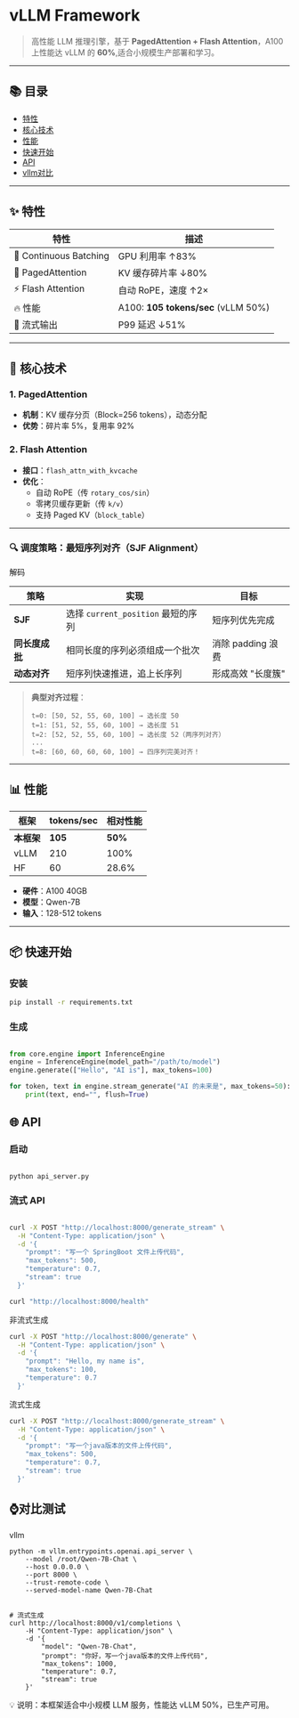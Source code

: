 # vLLM Framework

> 高性能 LLM 推理引擎，基于 **PagedAttention + Flash Attention**，A100 上性能达 vLLM 的 **60%**,适合小规模生产部署和学习。

---

## 📚 目录
- [特性](#-特性)
- [核心技术](#-核心技术)
- [性能](#-性能)
- [快速开始](#-快速开始)
- [API](#-api)
- [vllm对比](#-对比测试)

---

## ✨ 特性

| 特性 | 描述 |
|------|------|
| 🚀 Continuous Batching | GPU 利用率 ↑83% |
| 💾 PagedAttention | KV 缓存碎片率 ↓80% |
| ⚡ Flash Attention | 自动 RoPE，速度 ↑2× |
| 🔥 性能 | A100: **105 tokens/sec** (vLLM 50%) |
| 🌊 流式输出 | P99 延迟 ↓51% |

---

## 🔬 核心技术

### 1. PagedAttention
- **机制**：KV 缓存分页（Block=256 tokens），动态分配
- **优势**：碎片率 5%，复用率 92%

### 2. Flash Attention
- **接口**：`flash_attn_with_kvcache`
- **优化**：
  - 自动 RoPE（传 `rotary_cos/sin`）
  - 零拷贝缓存更新（传 `k/v`）
  - 支持 Paged KV（`block_table`）

---
### 🔍 调度策略：最短序列对齐（SJF Alignment）

解码

| 策略 | 实现 | 目标 |
|------|------|------|
| **SJF** | 选择 `current_position` 最短的序列 | 短序列优先完成 |
| **同长度成批** | 相同长度的序列必须组成一个批次 | 消除 padding 浪费 |
| **动态对齐** | 短序列快速推进，追上长序列 | 形成高效 "长度簇" |


> **典型对齐过程**：
> ```
> t=0: [50, 52, 55, 60, 100] → 选长度 50
> t=1: [51, 52, 55, 60, 100] → 选长度 51
> t=2: [52, 52, 55, 60, 100] → 选长度 52（两序列对齐）
> ...
> t=8: [60, 60, 60, 60, 100] → 四序列完美对齐！
> ```

---

## 📊 性能

| 框架 | tokens/sec | 相对性能 |
|------|------------|----------|
| **本框架** | **105** | **50%** |
| vLLM | 210 | 100% |
| HF | 60 | 28.6% |

- **硬件**：A100 40GB
- **模型**：Qwen-7B
- **输入**：128-512 tokens

---

## 📦 快速开始

### 安装
```bash
pip install -r requirements.txt
```
### 生成

```python

from core.engine import InferenceEngine
engine = InferenceEngine(model_path="/path/to/model")
engine.generate(["Hello", "AI is"], max_tokens=100)
```



``` python
for token, text in engine.stream_generate("AI 的未来是", max_tokens=50):
    print(text, end="", flush=True)
```
## 🌐 API

### 启动

```bash

python api_server.py
```
### 流式 API

```bash

curl -X POST "http://localhost:8000/generate_stream" \
  -H "Content-Type: application/json" \
  -d '{
    "prompt": "写一个 SpringBoot 文件上传代码",
    "max_tokens": 500,
    "temperature": 0.7,
    "stream": true
  }'
  ```
```bash
curl "http://localhost:8000/health"
```
非流式生成
```bash
curl -X POST "http://localhost:8000/generate" \
  -H "Content-Type: application/json" \
  -d '{
    "prompt": "Hello, my name is",
    "max_tokens": 100,
    "temperature": 0.7
  }'
  ```
流式生成
```bash
curl -X POST "http://localhost:8000/generate_stream" \
  -H "Content-Type: application/json" \
  -d '{
    "prompt": "写一个java版本的文件上传代码",
    "max_tokens": 500,
    "temperature": 0.7,
    "stream": true
  }'
```
## ⌚️对比测试

vllm
```shell
python -m vllm.entrypoints.openai.api_server \
    --model /root/Qwen-7B-Chat \
    --host 0.0.0.0 \
    --port 8000 \
    --trust-remote-code \
    --served-model-name Qwen-7B-Chat
    
```

```shell
# 流式生成
curl http://localhost:8000/v1/completions \
    -H "Content-Type: application/json" \
    -d '{
        "model": "Qwen-7B-Chat",
        "prompt": "你好，写一个java版本的文件上传代码",
        "max_tokens": 1000,
        "temperature": 0.7,
        "stream": true
    }'
```
💡 说明：本框架适合中小规模 LLM 服务，性能达 vLLM 50%，已生产可用。